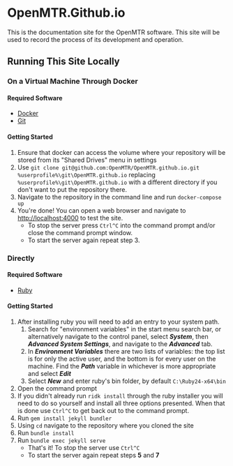 # OpenMTR.Github.io
This is the documentation site for the OpenMTR software. This site will be used to record the process of its development and operation.

## Running This Site Locally
### On a Virtual Machine Through Docker
#### Required Software
* [Docker](https://store.docker.com/editions/community/docker-ce-desktop-windows)
* [Git](https://git-scm.com/)

#### Getting Started
1. Ensure that docker can access the volume where your repository will be stored from its "Shared Drives" menu in settings
2. Use `git clone git@github.com:OpenMTR/OpenMTR.github.io.git %userprofile%\git\OpenMTR.github.io` replacing `%userprofile%\git\OpenMTR.github.io` with a different directory if you don't want to put the repository there.
3. Navigate to the repository in the command line and run `docker-compose up`
4. You're done! You can open a web browser and navigate to <http://localhost:4000> to test the site.
   * To stop the server press `Ctrl^C` into the command prompt and/or close the command prompt window.
   * To start the server again repeat step 3.
### Directly
#### Required Software
* [Ruby](https://github.com/oneclick/rubyinstaller2/releases/download/rubyinstaller-2.4.3-1/rubyinstaller-2.4.3-1-x64.exe)
#### Getting Started
1. After installing ruby you will need to add an entry to your system path.
    1. Search for "environment variables" in the start menu search bar, or alternatively navigate to the control panel, select **_System_**, then **_Advanced System Settings_**, and navigate to the **_Advanced_** tab.
    2. In **_Environment Variables_** there are two lists of variables: the top list is for only the active user, and the bottom is for every user on the machine. Find the **_Path_** variable in whichever is more appropriate and select **_Edit_**
    3. Select **_New_** and enter ruby's bin folder, by default `C:\Ruby24-x64\bin`
2. Open the command prompt
3. If you didn't already run `ridk install` through the ruby installer you will need to do so yourself and install all three options presented. When that is done use `Ctrl^C` to get back out to the command prompt.
4. Run `gem install jekyll bundler`
5. Using `cd` navigate to the repository where you cloned the site
6. Run `bundle install`
7. Run `bundle exec jekyll serve`
    * That's it! To stop the server use `Ctrl^C`
    * To start the server again repeat steps **5** and **7**
